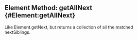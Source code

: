 Element Method: getAllNext {#Element:getAllNext}
------------------------------------------------

Like Element.getNext, but returns a collection of all the matched nextSiblings.
